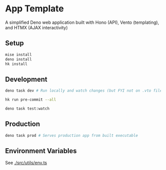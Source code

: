 # App Template

A simplified Deno web application built with Hono (API), Vento (templating), and HTMX (AJAX interactivity)

## Setup

```sh
mise install
deno install
hk install
```

## Development

```sh
deno task dev # Run locally and watch changes (but FYI not on .vto files)

hk run pre-commit --all

deno task test:watch
```

## Production

```bash
deno task prod # Serves production app from built executable
```

## Environment Variables

See [./src/utils/env.ts](./src/utils/env.ts)
